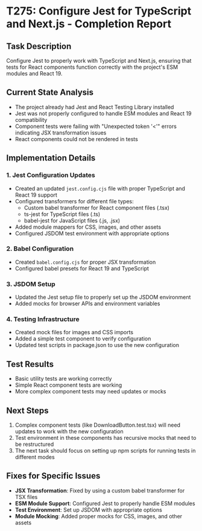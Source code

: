# T275: Configure Jest for TypeScript and Next.js - Completion Report

## Task Description
Configure Jest to properly work with TypeScript and Next.js, ensuring that tests for React components function correctly with the project's ESM modules and React 19.

## Current State Analysis
- The project already had Jest and React Testing Library installed
- Jest was not properly configured to handle ESM modules and React 19 compatibility
- Component tests were failing with "Unexpected token '<'" errors indicating JSX transformation issues
- React components could not be rendered in tests

## Implementation Details

### 1. Jest Configuration Updates
- Created an updated `jest.config.cjs` file with proper TypeScript and React 19 support
- Configured transformers for different file types:
  - Custom babel transformer for React component files (.tsx)
  - ts-jest for TypeScript files (.ts)
  - babel-jest for JavaScript files (.js, .jsx)
- Added module mappers for CSS, images, and other assets
- Configured JSDOM test environment with appropriate options

### 2. Babel Configuration
- Created `babel.config.cjs` for proper JSX transformation
- Configured babel presets for React 19 and TypeScript

### 3. JSDOM Setup
- Updated the Jest setup file to properly set up the JSDOM environment
- Added mocks for browser APIs and environment variables

### 4. Testing Infrastructure
- Created mock files for images and CSS imports
- Added a simple test component to verify configuration
- Updated test scripts in package.json to use the new configuration

## Test Results
- Basic utility tests are working correctly
- Simple React component tests are working
- More complex component tests may need updates or mocks

## Next Steps
1. Complex component tests (like DownloadButton.test.tsx) will need updates to work with the new configuration
2. Test environment in these components has recursive mocks that need to be restructured
3. The next task should focus on setting up npm scripts for running tests in different modes

## Fixes for Specific Issues
- **JSX Transformation**: Fixed by using a custom babel transformer for TSX files
- **ESM Module Support**: Configured Jest to properly handle ESM modules
- **Test Environment**: Set up JSDOM with appropriate options
- **Module Mocking**: Added proper mocks for CSS, images, and other assets